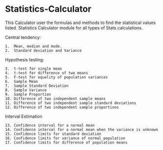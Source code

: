 # Statistics-Calculator
This Calculator user the formulas and methods to find the statistical values listed.
Statistics Calculator module for all types of Stats calculations.

  Central tendency: 

    1.	Mean, median and mode.    
    2.	Standard deviation and Variance
    
  Hypothesis testing:
  
    3.	t-test for single mean    
    4.	t-test for difference of two means    
    5.	F-test for equality of population variances
    6.	Sample Mean
    7.	Sample Standard Deviation
    8.	Sample Variance
    9.	Sample Proportion
    10.	Difference of two independent sample means
    11.	Difference of two independent sample standard deviations
    12.	Difference of two independent sample proportions
    
  Interval Estimation
  
    13.	Confidence interval for a normal mean
    14.	Confidence interval for a normal mean when the variance is unknown
    15.	Confidence limits for standard deviation
    16.	Confidence limits for variance of normal population
    17.	Confidence limits for difference of population means

